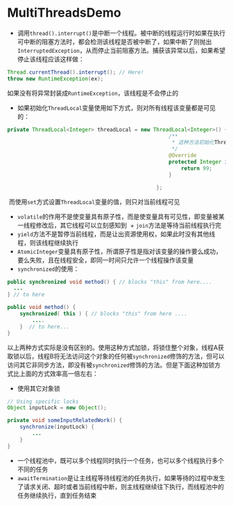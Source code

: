 # MultiThreadsDemo
 + 调用`thread().interrupt()`是中断一个线程。被中断的线程运行时如果在执行可中断的阻塞方法时，都会检测该线程是否被中断了，如果中断了则抛出`InterruptedException`，从而停止当前阻塞方法。捕获该异常以后，如果希望停止该线程应该这样做：
```java
Thread.currentThread().interrupt(); // Here!
throw new RuntimeException(ex);
```  
如果没有将异常封装成`RuntimeException`，该线程是不会停止的
 + 如果初始化`ThreadLocal`变量使用如下方式，则对所有线程该变量都是可见的：
 ```java
 private ThreadLocal<Integer> threadLocal = new ThreadLocal<Integer>() {
                                                     /**
                                                      * 这种方法初始化ThreadLocal变量对所有线程都可见
                                                      */
                                                     @Override
                                                     protected Integer initialValue() {
                                                         return 99;
                                                     }

                                                 };
 ```
  而使用`set`方式设置`ThreadLocal`变量的值，则只对当前线程可见
  + `volatile`的作用不是使变量具有原子性，而是使变量具有可见性，即变量被某一线程修改后，其它线程可以立刻感知到
  + `join`方法是等待当前线程执行完
  + `yield`方法不是暂停当前线程，而是让出资源使用权，如果此时没有其他线程，则该线程继续执行
  + `AtomicInteger`变量具有原子性，所谓原子性是指对该变量的操作要么成功，要么失败，且在线程安全，即同一时间只允许一个线程操作该变量
  + `synchronized`的使用：
  ```java
  public synchronized void method() { // blocks "this" from here.... 
    ...
  } // to here

  public void method() { 
      synchronized( this ) { // blocks "this" from here .... 
          ....
      }  // to here...
  }
  ```
  以上两种方式实际是没有区别的。使用这种方式加锁，将锁住整个对象，线程A获取锁以后，线程B将无法访问这个对象的任何被`synchronized`修饰的方法，但可以访问其它非同步方法，即没有被`synchronized`修饰的方法。但是下面这种加锁方式比上面的方式效率高一倍左右：
  + 使用其它对象锁
  ```java
  // Using specific locks
  Object inputLock = new Object();

  private void someInputRelatedWork() {
      synchronize(inputLock) { 
          ... 
      } 
  }
  ```
  + 一个线程池中，既可以多个线程同时执行一个任务，也可以多个线程执行多个不同的任务
  + `awaitTermination`是让主线程等待线程池的任务执行，如果等待的过程中发生了请求关闭、超时或者当前线程中断，则主线程继续往下执行，而线程池中的任务继续执行，直到任务结束
